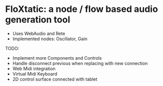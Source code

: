 # FloXtatic: a node / flow based audio generation tool
* Uses WebAudio and Rete
* Implemented nodes: Oscillator, Gain

TODO:
* Implement more Components and Controls
* Handle disconnect previous when replacing with new connection
* Web Midi integration
* Virtual Midi Keyboard
* 2D control surface connected with tablet
